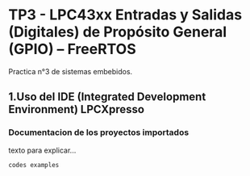# TP3 - LPC43xx Entradas y Salidas (Digitales) de Propósito General (GPIO) – FreeRTOS

Practica n°3 de sistemas embebidos.

## 1.Uso del IDE (Integrated Development Environment) LPCXpresso
### Documentacion de los proyectos importados

texto para explicar...
```
codes examples
```
